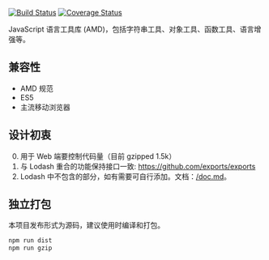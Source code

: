 [![Build Status](https://travis-ci.org/searchfe/underscore.svg?branch=master)](https://travis-ci.org/searchfe/underscore)
[![Coverage Status](https://coveralls.io/repos/github/searchfe/underscore/badge.svg?branch=master)](https://coveralls.io/github/searchfe/underscore?branch=master)

 JavaScript 语言工具库 (AMD)，包括字符串工具、对象工具、函数工具、语言增强等。

 ## 兼容性

 * AMD 规范
 * ES5
 * 主流移动浏览器
 
 ## 设计初衷

 0. 用于 Web 端要控制代码量（目前 gzipped 1.5k）
 1. 与 Lodash 重合的功能保持接口一致: https://github.com/exports/exports
 2. Lodash 中不包含的部分，如有需要可自行添加。文档：[/doc.md][doc]。

 ## 独立打包

 本项目发布形式为源码，建议使用时编译和打包。

 ```bash
 npm run dist
 npm run gzip
 ```

[doc]: https://github.com/searchfe/underscore/blob/master/doc.md
